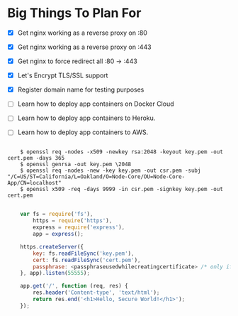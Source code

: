# Big Things To Plan For #

-  [X] Get nginx working as a reverse proxy on :80
-  [X] Get nginx working as a reverse proxy on  :443 
-  [X] Get nginx to force redirect all :80 -> :443
-  [X] Let's Encrypt TLS/SSL support
-  [X] Register domain name for testing purposes
-  [ ] Learn how to deploy app containers on Docker Cloud
-  [ ] Learn how to deploy app containers to Heroku.
-  [ ] Learn how to deploy app containers to AWS.


```console

	$ openssl req -nodes -x509 -newkey rsa:2048 -keyout key.pem -out cert.pem -days 365
	$ openssl genrsa -out key.pem \2048
	$ openssl req -nodes -new -key key.pem -out csr.pem -subj "/C=US/ST=California/L=Oakland/O=Node-Core/OU=Node-Core-App/CN=localhost"
	$ openssl x509 -req -days 9999 -in csr.pem -signkey key.pem -out cert.pem
```

```javascript

	var fs = require('fs'),
		https = require('https'),
		express = require('express'),
		app = express();

	https.createServer({
		key: fs.readFileSync('key.pem'),
		cert: fs.readFileSync('cert.pem'),
		passphrase: <passphraseusedwhilecreatingcertificate> /* only if key file has password */
	}, app).listen(55555);

	app.get('/', function (req, res) {
		res.header('Content-type', 'text/html');
		return res.end('<h1>Hello, Secure World!</h1>');
	});

```
